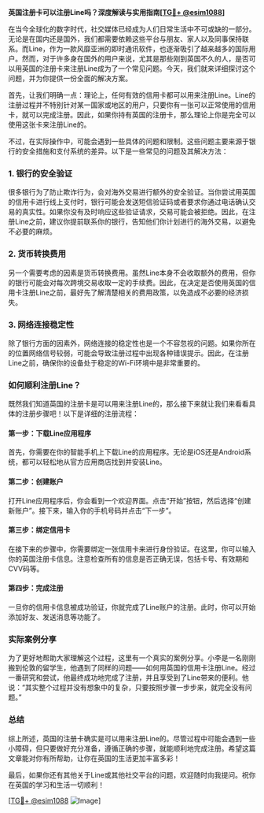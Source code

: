 **英国注册卡可以注册Line吗？深度解读与实用指南[[TG💪+ @esim1088](https://t.me/s/esim1088)]**

在当今全球化的数字时代，社交媒体已经成为人们日常生活中不可或缺的一部分。无论是在国内还是国外，我们都需要依赖这些平台与朋友、家人以及同事保持联系。而Line，作为一款风靡亚洲的即时通讯软件，也逐渐吸引了越来越多的国际用户。然而，对于许多身在国外的用户来说，尤其是那些刚到英国不久的人，是否可以用英国的注册卡来注册Line成为了一个常见问题。今天，我们就来详细探讨这个问题，并为你提供一份全面的解决方案。

首先，让我们明确一点：理论上，任何有效的信用卡都可以用来注册Line。Line的注册过程并不特别针对某一国家或地区的用户，只要你有一张可以正常使用的信用卡，就可以完成注册。因此，如果你持有英国的注册卡，那么理论上你是完全可以使用这张卡来注册Line的。

不过，在实际操作中，可能会遇到一些具体的问题和限制。这些问题主要来源于银行的安全措施和支付系统的差异。以下是一些常见的问题及其解决方法：

### 1. 银行的安全验证

很多银行为了防止欺诈行为，会对海外交易进行额外的安全验证。当你尝试用英国的信用卡进行线上支付时，银行可能会发送短信验证码或者要求你通过电话确认交易的真实性。如果你没有及时响应这些验证请求，交易可能会被拒绝。因此，在注册Line之前，建议你提前联系你的银行，告知他们你计划进行的海外交易，以避免不必要的麻烦。

### 2. 货币转换费用

另一个需要考虑的因素是货币转换费用。虽然Line本身不会收取额外的费用，但你的银行可能会对每次跨境交易收取一定的手续费。因此，在决定是否使用英国的信用卡注册Line之前，最好先了解清楚相关的费用政策，以免造成不必要的经济损失。

### 3. 网络连接稳定性

除了银行方面的因素外，网络连接的稳定性也是一个不容忽视的问题。如果你所在的位置网络信号较弱，可能会导致注册过程中出现各种错误提示。因此，在注册Line之前，确保你的设备处于稳定的Wi-Fi环境中是非常重要的。

### 如何顺利注册Line？

既然我们知道英国的注册卡是可以用来注册Line的，那么接下来就让我们来看看具体的注册步骤吧！以下是详细的注册流程：

#### 第一步：下载Line应用程序

首先，你需要在你的智能手机上下载Line的应用程序。无论是iOS还是Android系统，都可以轻松地从官方应用商店找到并安装Line。

#### 第二步：创建账户

打开Line应用程序后，你会看到一个欢迎界面。点击“开始”按钮，然后选择“创建新账户”。接下来，输入你的手机号码并点击“下一步”。

#### 第三步：绑定信用卡

在接下来的步骤中，你需要绑定一张信用卡来进行身份验证。在这里，你可以输入你的英国注册卡信息。注意检查所有的信息是否正确无误，包括卡号、有效期和CVV码等。

#### 第四步：完成注册

一旦你的信用卡信息被成功验证，你就完成了Line账户的注册。此时，你可以开始添加好友、发送消息等功能了。

### 实际案例分享

为了更好地帮助大家理解这个过程，这里有一个真实的案例分享。小李是一名刚刚搬到伦敦的留学生，他遇到了同样的问题——如何用英国的信用卡注册Line。经过一番研究和尝试，他最终成功地完成了注册，并且享受到了Line带来的便利。他说：“其实整个过程并没有想象中的复杂，只要按照步骤一步步来，就完全没有问题。”

### 总结

综上所述，英国的注册卡确实是可以用来注册Line的。尽管过程中可能会遇到一些小障碍，但只要做好充分准备，遵循正确的步骤，就能顺利地完成注册。希望这篇文章能对你有所帮助，让你在英国的生活更加丰富多彩！

最后，如果你还有其他关于Line或其他社交平台的问题，欢迎随时向我提问。祝你在英国的学习和生活一切顺利！

[[TG💪+ @esim1088](https://t.me/s/esim1088) ![Image](https://i.postimg.cc/4NQfJmqS/Snipaste-2025-05-13-00-14-12.png)]